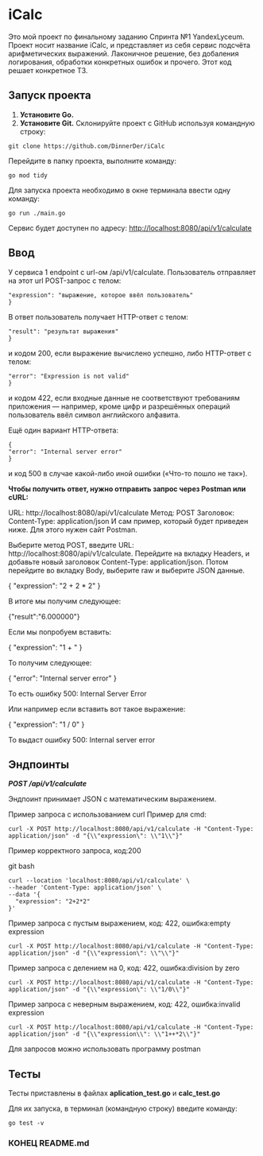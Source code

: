 # iCalc

Это мой проект по финальному заданию Спринта №1 YandexLyceum.
Проект носит название iCalc, и представляет из себя сервис подсчёта арифметических выражений.
Лаконичное решение, без добаления логирования, обработки конкретных ошибок и прочего. 
Этот код решает конкретное ТЗ.

## Запуск проекта

1) **Установите Go.**
2) **Установите Git.**
Склонируйте проект с GitHub используя командную строку:
```
git clone https://github.com/DinnerDer/iCalc
```
Перейдите в папку проекта, выполните команду:
```
go mod tidy
```
Для запуска проекта необходимо в окне терминала ввести одну команду: 
```
go run ./main.go
```
Сервис будет доступен по адресу: [http://localhost:8080/api/v1/calculate](http://localhost:8080/api/v1/calculate)

## Ввод

У сервиса 1 endpoint с url-ом /api/v1/calculate. 
Пользователь отправляет на этот url POST-запрос с телом:
```{
"expression": "выражение, которое ввёл пользователь"
}
```
В ответ пользователь получает HTTP-ответ с телом:
```{
"result": "результат выражения"
}
```
и кодом 200, если выражение вычислено успешно, либо HTTP-ответ с телом:
```{
"error": "Expression is not valid"
}
```
и кодом 422, если входные данные не соответствуют требованиям приложения — например, кроме цифр и разрешённых операций пользователь ввёл символ английского алфавита.

Ещё один вариант HTTP-ответа:
```
{
"error": "Internal server error"
}
```
и код 500 в случае какой-либо иной ошибки («Что-то пошло не так»).

**Чтобы получить ответ, нужно отправить запрос через Postman или cURL:**

URL: http://localhost:8080/api/v1/calculate
Метод: POST
Заголовок: Content-Type: application/json
И сам пример, который будет приведен ниже.
Для этого нужен сайт Postman. 

Выберите метод POST, введите URL: http://localhost:8080/api/v1/calculate. 
Перейдите на вкладку Headers, и добавьте новый заголовок Content-Type: application/json. 
Потом перейдите во вкладку Body, выберите raw и выберите JSON данные.

{
"expression": "2 + 2 * 2"
}

В итоге мы получим следующее:

{"result":"6.000000"}

Если мы попробуем вставить:

{
"expression": "1 + "
}

То получим следующее:

{
"error": "Internal server error"
}

То есть ошибку 500: 
Internal Server Error

Или например если вставить вот такое выражение:

{
"expression": "1 / 0"
}

То выдаст ошибку 500: 
Internal server error

## Эндпоинты

***POST /api/v1/calculate***

Эндпоинт принимает JSON с математическим выражением.

Пример запроса с использованием curl
Пример для cmd:
```
curl -X POST http://localhost:8080/api/v1/calculate -H "Content-Type: application/json" -d "{\\"expression\": \\"1\\"}"
```
Пример корректного запроса, код:200

git bash
```
curl --location 'localhost:8080/api/v1/calculate' \
--header 'Content-Type: application/json' \
--data '{
  "expression": "2+2*2"
}'
```
Пример запроса с пустым выражением, код: 422, ошибка:empty expression
```
curl -X POST http://localhost:8080/api/v1/calculate -H "Content-Type: application/json" -d "{\\"expression\": \\"\\"}"
```
Пример запроса с делением на 0, код: 422, ошибка:division by zero
```
curl -X POST http://localhost:8080/api/v1/calculate -H "Content-Type: application/json" -d "{\\"expression\": \\"1/0\\"}"
```
Пример запроса с неверным выражением, код: 422, ошибка:invalid expression
```
curl -X POST http://localhost:8080/api/v1/calculate -H "Content-Type: application/json" -d "{\\"expression\\": \\"1++*2\\"}"
```
Для запросов можно использовать программу postman

## Тесты

Тесты приставлены в файлах **aplication_test.go** и **calc_test.go**

Для их запуска, в терминал (командную строку) введите команду:
```
go test -v
```

### КОНЕЦ README.md
